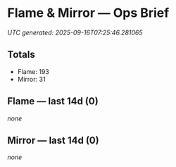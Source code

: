 # Flame & Mirror — Ops Brief
_UTC generated: 2025-09-16T07:25:46.281065_

## Totals
- Flame:  193
- Mirror: 31

## Flame — last 14d (0)
_none_

## Mirror — last 14d (0)
_none_